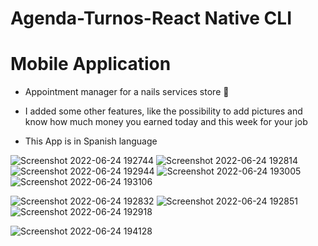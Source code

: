 # Agenda-Turnos-React Native CLI
# Mobile Application

- Appointment manager for a nails services store 💅
- I added some other features, like the possibility to add pictures and know how much money you earned today and this week for your job


-  This App is in Spanish language


![Screenshot 2022-06-24 192744](https://user-images.githubusercontent.com/77502194/175719052-5ecfcf0f-bbca-4aca-8d89-88dba2beb64e.png)
![Screenshot 2022-06-24 192814](https://user-images.githubusercontent.com/77502194/175719079-579dbd61-24b3-458e-8b70-56ad668edc37.png)
![Screenshot 2022-06-24 192944](https://user-images.githubusercontent.com/77502194/175719087-473f8e4c-191a-4c58-b5cf-659b616a4094.png)
![Screenshot 2022-06-24 193005](https://user-images.githubusercontent.com/77502194/175719088-c4657efd-7a61-4a90-8181-8fd13bb0238b.png)
![Screenshot 2022-06-24 193106](https://user-images.githubusercontent.com/77502194/175719067-509a8c93-e0e9-46e4-ad2f-b4172d850a1f.png)

![Screenshot 2022-06-24 192832](https://user-images.githubusercontent.com/77502194/175719080-99f153e9-f62b-4bed-9ea7-9428d1d139bb.png)
![Screenshot 2022-06-24 192851](https://user-images.githubusercontent.com/77502194/175719084-4c86c89d-465a-472c-a1a1-6a50371c258a.png)
![Screenshot 2022-06-24 192918](https://user-images.githubusercontent.com/77502194/175719085-ddc9caf2-2262-460d-8c98-6d5d20c0249a.png)

![Screenshot 2022-06-24 194128](https://user-images.githubusercontent.com/77502194/175719685-48c6f83e-2855-4196-9bd8-223fafddd475.png)
